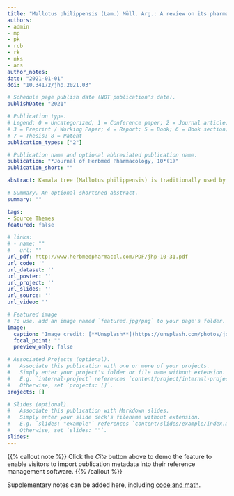 ```yaml
---
title: "Mallotus philippensis (Lam.) Müll. Arg.: A review on its pharmacology and phytochemistry"
authors:
- admin
- mp
- pk
- rcb
- rk
- nks
- ans
author_notes:
date: "2021-01-01"
doi: "10.34172/jhp.2021.03"

# Schedule page publish date (NOT publication's date).
publishDate: "2021"

# Publication type.
# Legend: 0 = Uncategorized; 1 = Conference paper; 2 = Journal article;
# 3 = Preprint / Working Paper; 4 = Report; 5 = Book; 6 = Book section;
# 7 = Thesis; 8 = Patent
publication_types: ["2"]

# Publication name and optional abbreviated publication name.
publication: "*Journal of Herbmed Pharmacology, 10*(1)"
publication_short: ""

abstract: Kamala tree (Mallotus philippensis) is traditionally used by different ethnic groups to treat a variety of diseases and health ailments. However, these traditional uses need to be scientifically investigated and validated in order to develop drugs from this tree. Therefore, the present article is aimed to review the scientifically validated knowledge on the pharmacology and phytochemistry of the tree. To accomplish this, we extensively surveyed the available databases like Scopus, Web of Science, Google Scholar, ScienceDirect, NCBI including PubMed and PubChem, etc. by using keywords ‘Mallotus philippensis’, ‘Mallotus phillippinensis’ and ‘Mallotus philippinensis’. Our results indicated that the tree possesses more than 50 different types of important phytochemicals of natural origin. The wide array of phytochemicals possesses fascinating biological activities like anthelmintic, antibacterial, anti-inflammatory, anti-oxidant, anti-cancerous, anti-tuberculosis, anti-parasitic, analgesic, anti-urolithiatic and anti-viral activities. Thus, pharmacological activities and isolation of active phytochemicals make the tree a promising candidate for drug discovery. However, pharmacological activities such as antibacterial and anti-oxidant activities are often tested with crude extracts and in vitro rudimentary methods that can be sometimes misleading and non-specific. Thus, more sophisticated techniques may be applied for the isolation of active chemicals and elucidating their mechanism of actions.

# Summary. An optional shortened abstract.
summary: ""

tags:
- Source Themes
featured: false

# links:
# - name: ""
#   url: ""
url_pdf: http://www.herbmedpharmacol.com/PDF/jhp-10-31.pdf
url_code: ''
url_dataset: ''
url_poster: ''
url_project: ''
url_slides: ''
url_source: ''
url_video: ''

# Featured image
# To use, add an image named `featured.jpg/png` to your page's folder. 
image:
  caption: 'Image credit: [**Unsplash**](https://unsplash.com/photos/jdD8gXaTZsc)'
  focal_point: ""
  preview_only: false

# Associated Projects (optional).
#   Associate this publication with one or more of your projects.
#   Simply enter your project's folder or file name without extension.
#   E.g. `internal-project` references `content/project/internal-project/index.md`.
#   Otherwise, set `projects: []`.
projects: []

# Slides (optional).
#   Associate this publication with Markdown slides.
#   Simply enter your slide deck's filename without extension.
#   E.g. `slides: "example"` references `content/slides/example/index.md`.
#   Otherwise, set `slides: ""`.
slides:
---
```


{{% callout note %}}
Click the *Cite* button above to demo the feature to enable visitors to import publication metadata into their reference management software.
{{% /callout %}}

Supplementary notes can be added here, including [code and math](https://sourcethemes.com/academic/docs/writing-markdown-latex/).
